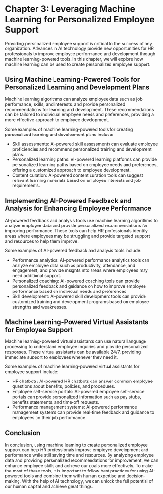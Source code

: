 Chapter 3: Leveraging Machine Learning for Personalized Employee Support
========================================================================

Providing personalized employee support is critical to the success of any organization. Advances in AI technology provide new opportunities for HR professionals to improve employee performance and development through machine learning-powered tools. In this chapter, we will explore how machine learning can be used to create personalized employee support.

Using Machine Learning-Powered Tools for Personalized Learning and Development Plans
------------------------------------------------------------------------------------

Machine learning algorithms can analyze employee data such as job performance, skills, and interests, and provide personalized recommendations for learning and development. These recommendations can be tailored to individual employee needs and preferences, providing a more effective approach to employee development.

Some examples of machine learning-powered tools for creating personalized learning and development plans include:

* Skill assessments: AI-powered skill assessments can evaluate employee proficiencies and recommend personalized training and development plans.
* Personalized learning paths: AI-powered learning platforms can provide personalized learning paths based on employee needs and preferences, offering a customized approach to employee development.
* Content curation: AI-powered content curation tools can suggest relevant learning materials based on employee interests and job requirements.

Implementing AI-Powered Feedback and Analysis for Enhancing Employee Performance
--------------------------------------------------------------------------------

AI-powered feedback and analysis tools use machine learning algorithms to analyze employee data and provide personalized recommendations for improving performance. These tools can help HR professionals identify areas where employees may be struggling and provide targeted support and resources to help them improve.

Some examples of AI-powered feedback and analysis tools include:

* Performance analytics: AI-powered performance analytics tools can analyze employee data such as productivity, attendance, and engagement, and provide insights into areas where employees may need additional support.
* Personalized coaching: AI-powered coaching tools can provide personalized feedback and guidance on how to improve employee performance based on individual needs and preferences.
* Skill development: AI-powered skill development tools can provide customized training and development programs based on employee strengths and weaknesses.

Machine Learning-Powered Virtual Assistants for Employee Support
----------------------------------------------------------------

Machine learning-powered virtual assistants can use natural language processing to understand employee inquiries and provide personalized responses. These virtual assistants can be available 24/7, providing immediate support to employees whenever they need it.

Some examples of machine learning-powered virtual assistants for employee support include:

* HR chatbots: AI-powered HR chatbots can answer common employee questions about benefits, policies, and procedures.
* Employee self-service portals: AI-powered employee self-service portals can provide personalized information such as pay stubs, benefits statements, and time-off requests.
* Performance management systems: AI-powered performance management systems can provide real-time feedback and guidance to employees on their job performance.

Conclusion
----------

In conclusion, using machine learning to create personalized employee support can help HR professionals improve employee development and performance while still saving time and resources. By analyzing employee data and providing personalized recommendations for improvement, we can enhance employee skills and achieve our goals more effectively. To make the most of these tools, it is important to follow best practices for using AI-powered tools and combine them with human expertise and decision-making. With the help of AI technology, we can unlock the full potential of our human capital and achieve great things.
